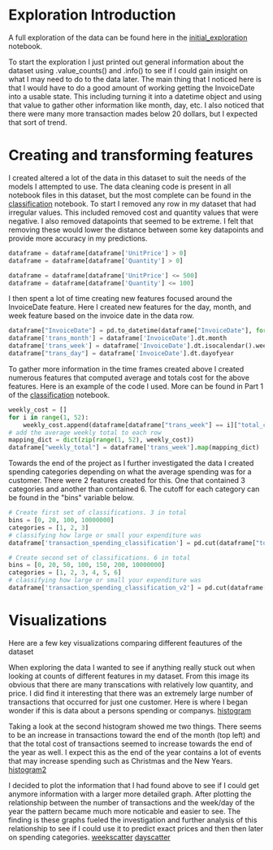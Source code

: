 
# Exploration Introduction
A full exploration of the data can be found here in the [initial_exploration](intitial_exploration.ipynb) notebook.

To start the exploration I just printed out general information about the dataset using .value_counts() and .info() to see if I could gain insight on what I may need to do to the data later. The main thing that I noticed here is that I would have to do a good amount of working getting the InvoiceDate into a usable state. This including turning it into a datetime object and using that value to gather other information like month, day, etc. I also noticed that there were many more transaction mades below 20 dollars, but I expected that sort of trend.


# Creating and transforming features
I created altered a lot of the data in this dataset to suit the needs of the models I attempted to use. The data cleaning code is present in all notebook files in this dataset, but the most complete can be found in the [classification](classification.ipynb) notebook.  To start I removed any row in my dataset that had irregular values. This included removed cost and quantity values that were negative. I also removed datapoints that seemed to be extreme. I felt that removing these would lower the distance between some key datapoints and provide more accuracy in my predictions. 
```python
dataframe = dataframe[dataframe['UnitPrice'] > 0]
dataframe = dataframe[dataframe['Quantity'] > 0]

dataframe = dataframe[dataframe['UnitPrice'] <= 500]
dataframe = dataframe[dataframe['Quantity'] <= 100]
```

I then spent a lot of time creating new features focused around the InvoiceDate feature. Here I created new features for the day, month, and week feature based on the invoice date in the data row.

```python
dataframe["InvoiceDate"] = pd.to_datetime(dataframe["InvoiceDate"], format='%Y-%m-%d %H:%M:%S')
dataframe['trans_month'] = dataframe['InvoiceDate'].dt.month
dataframe['trans_week'] = dataframe['InvoiceDate'].dt.isocalendar().week
dataframe["trans_day"] = dataframe['InvoiceDate'].dt.dayofyear
```

To gather more information in the time frames created above I created numerous features that computed average and totals cost for the above features. Here is an example of the code I used. More can be found in Part 1 of the [classification](classification.ipynb) notebook.
```python
weekly_cost = []
for i in range(1, 52):
    weekly_cost.append(dataframe[dataframe["trans_week"] == i]["total_cost"].sum())
# add the average weekly total to each row
mapping_dict = dict(zip(range(1, 52), weekly_cost))
dataframe["weekly_total"] = dataframe['trans_week'].map(mapping_dict)
```

Towards the end of the project as I further investigated the data I created spending categories depending on what the average spending was for a customer. There were 2 features created for this. One that contained 3 categories and another than contained 6. The cutoff for each category can be found in the "bins" variable below.

```python
# Create first set of classifications. 3 in total
bins = [0, 20, 100, 10000000]
categories = [1, 2, 3]
# classifying how large or small your expenditure was
dataframe['transaction_spending_classification'] = pd.cut(dataframe["total_cost"], bins=bins, labels=categories, include_lowest=True)

# Create second set of classifications. 6 in total
bins = [0, 20, 50, 100, 150, 200, 10000000]
categories = [1, 2, 3, 4, 5, 6]
# classifying how large or small your expenditure was
dataframe['transaction_spending_classification_v2'] = pd.cut(dataframe["total_cost"], bins=bins, labels=categories, include_lowest=True)
```

# Visualizations
Here are a few key visualizations comparing different feautures of the dataset

When exploring the data I wanted to see if anything really stuck out when looking at counts of different features in my dataset. From this image its obvious that there are many transcations with relatively low quantity, and price. I did find it interesting that there was an extremely large number of transactions that occurred for just one customer. Here is where I began wonder if this is data about a persons spending or companys.
[histogram](histogram.png)

Taking a look at the second histogram showed me two things. There seems to be an increase in transactions toward the end of the month (top left) and that the total cost of transactions seemed to increase towards the end of the year as well. I expect this as the end of the year contains a lot of events that may increase spending such as Christmas and the New Years.
[histogram2](hist2.png)

I decided to plot the information that I had found above to see if I could get anymore information with a larger more detailed graph. After plotting the relationship between the number of transactions and the week/day of the year the pattern became much more noticable and easier to see. The finding is these graphs fueled the investigation and further analysis of this relationship to see if I could use it to predict exact prices and then then later on spending categories.
[weekscatter](weeklyscatter.png)
[dayscatter](dayscatter.png)































